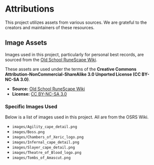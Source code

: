 # Attributions

This project utilizes assets from various sources. We are grateful to the creators and maintainers of these resources.

## Image Assets

Images used in this project, particularly for personal best records, are sourced from the [Old School RuneScape Wiki](https://oldschool.runescape.wiki/).

These assets are used under the terms of the **Creative Commons Attribution-NonCommercial-ShareAlike 3.0 Unported License (CC BY-NC-SA 3.0)**.

*   **Source:** [Old School RuneScape Wiki](https://oldschool.runescape.wiki/)
*   **License:** [CC BY-NC-SA 3.0](https://creativecommons.org/licenses/by-nc-sa/3.0/)

### Specific Images Used

Below is a list of images used in this project. All are from the OSRS Wiki.

*   `images/Agility_cape_detail.png`
*   `images/Boss.png`
*   `images/Chambers_of_Xeric_logo.png`
*   `images/Infernal_cape_detail.png`
*   `images/Slayer_cape_detail.png`
*   `images/Theatre_of_Blood_logo.png`
*   `images/Tombs_of_Amascut.png`
